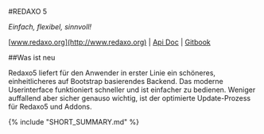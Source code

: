 #REDAXO 5

*Einfach, flexibel, sinnvoll!*

[www.redaxo.org](http://www.redaxo.org) | [Api Doc](http://www.redaxo.org/docs/) | [Gitbook](http://doku.redaxo.sioweb.de/5.0/advanced/)

##Was ist neu

Redaxo5 liefert für den Anwender in erster Linie ein schöneres, einheitlicheres auf Bootstrap basierendes Backend. Das moderne Userinterface funktioniert schneller und ist einfacher zu bedienen. Weniger auffallend aber sicher genauso wichtig, ist der optimierte Update-Prozess für Redaxo5 und Addons.

{% include "SHORT_SUMMARY.md" %}
